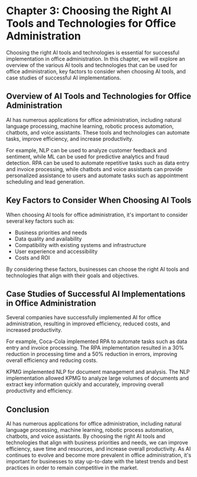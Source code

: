 Chapter 3: Choosing the Right AI Tools and Technologies for Office Administration
=================================================================================

Choosing the right AI tools and technologies is essential for successful implementation in office administration. In this chapter, we will explore an overview of the various AI tools and technologies that can be used for office administration, key factors to consider when choosing AI tools, and case studies of successful AI implementations.

Overview of AI Tools and Technologies for Office Administration
---------------------------------------------------------------

AI has numerous applications for office administration, including natural language processing, machine learning, robotic process automation, chatbots, and voice assistants. These tools and technologies can automate tasks, improve efficiency, and increase productivity.

For example, NLP can be used to analyze customer feedback and sentiment, while ML can be used for predictive analytics and fraud detection. RPA can be used to automate repetitive tasks such as data entry and invoice processing, while chatbots and voice assistants can provide personalized assistance to users and automate tasks such as appointment scheduling and lead generation.

Key Factors to Consider When Choosing AI Tools
----------------------------------------------

When choosing AI tools for office administration, it's important to consider several key factors such as:

* Business priorities and needs
* Data quality and availability
* Compatibility with existing systems and infrastructure
* User experience and accessibility
* Costs and ROI

By considering these factors, businesses can choose the right AI tools and technologies that align with their goals and objectives.

Case Studies of Successful AI Implementations in Office Administration
----------------------------------------------------------------------

Several companies have successfully implemented AI for office administration, resulting in improved efficiency, reduced costs, and increased productivity.

For example, Coca-Cola implemented RPA to automate tasks such as data entry and invoice processing. The RPA implementation resulted in a 30% reduction in processing time and a 50% reduction in errors, improving overall efficiency and reducing costs.

KPMG implemented NLP for document management and analysis. The NLP implementation allowed KPMG to analyze large volumes of documents and extract key information quickly and accurately, improving overall productivity and efficiency.

Conclusion
----------

AI has numerous applications for office administration, including natural language processing, machine learning, robotic process automation, chatbots, and voice assistants. By choosing the right AI tools and technologies that align with business priorities and needs, we can improve efficiency, save time and resources, and increase overall productivity. As AI continues to evolve and become more prevalent in office administration, it's important for businesses to stay up-to-date with the latest trends and best practices in order to remain competitive in the market.
